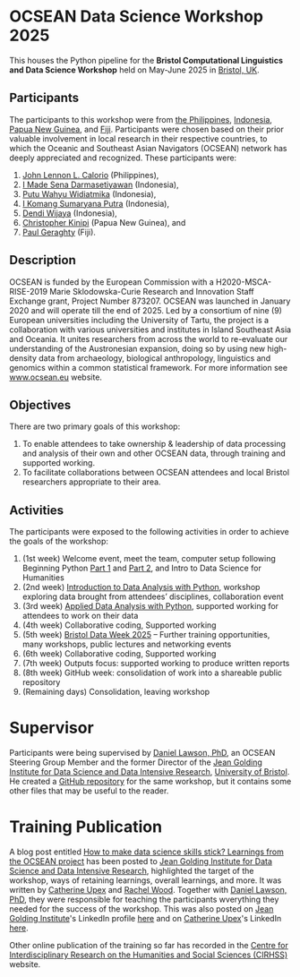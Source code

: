 # OCSEAN Data Science Workshop 2025

This houses the Python pipeline for the **Bristol Computational Linguistics and Data Science Workshop** held on May-June 2025 in [Bristol, UK](https://maps.app.goo.gl/cZssCgx6uuLE1uDx5). 

## Participants
The participants to this workshop were from [the Philippines](https://maps.app.goo.gl/jYqFLeCszZE1HNmW6), [Indonesia](https://maps.app.goo.gl/Yh7RVVpooyEFkUBb7), [Papua New Guinea](https://maps.app.goo.gl/bcyMT81fyT7uVwCN8), and [Fiji](https://maps.app.goo.gl/pAsKsPUB9NH8sghp7). Participants were chosen based on their prior valuable involvement in local research in their respective countries, to which the Oceanic and Southeast Asian Navigators (OCSEAN) network has deeply appreciated and recognized. These participants were:
1. [John Lennon L. Calorio](https://github.com/jllcalorio) (Philippines),
2. [I Made Sena Darmasetiyawan](https://udayananetworking.unud.ac.id/lecturer/879-i-made-sena-darmasetiyawan) (Indonesia),
3. [Putu Wahyu Widiatmika](https://www.researchgate.net/profile/Wahyu-Widiatmika) (Indonesia),
4. [I Komang Sumaryana Putra](https://udayananetworking.unud.ac.id/lecturer/1898-i-komang-sumaryana-putra) (Indonesia),
5. [Dendi Wijaya](https://orcid.org/0000-0002-8767-9364) (Indonesia),
6. [Christopher Kinipi](https://papuanpast.hypotheses.org/christopher-kinipi) (Papua New Guinea), and
7. [Paul Geraghty](https://omny.fm/shows/pacificmedianetwork/the-origins-of-the-fijian-language) (Fiji).

## Description
OCSEAN is funded by the European Commission with a H2020-MSCA-RISE-2019 Marie Sklodowska-Curie Research and Innovation Staff Exchange grant, Project Number 873207. OCSEAN was launched in January 2020 and will operate till the end of 2025. Led by a consortium of nine (9) European universities including the University of Tartu, the project is a collaboration with various universities and institutes in Island Southeast Asia and Oceania. It unites researchers from across the world to re-evaluate our understanding of the Austronesian expansion, doing so by using new high-density data from archaeology, biological anthropology, linguistics and genomics within a common statistical framework. For more information see www.ocsean.eu website.

## Objectives
There are two primary goals of this workshop:
1. To enable attendees to take ownership & leadership of data processing and analysis of their own and other OCSEAN data, through training and supported working.
2. To facilitate collaborations between OCSEAN attendees and local Bristol researchers appropriate to their area.

## Activities
The participants were exposed to the following activities in order to achieve the goals of the workshop:
1. (1st week) Welcome event, meet the team, computer setup following Beginning Python [Part 1](https://bristol-training.github.io/intro-python-1/) and [Part 2](https://bristol-training.github.io/intermediate-python/), and Intro to Data Science for Humanities
2. (2nd week) [Introduction to Data Analysis with Python](https://bristol-training.github.io/introduction-to-data-analysis-in-python/), workshop exploring data brought from attendees’ disciplines, collaboration event
3. (3rd week) [Applied Data Analysis with Python](https://bristol-training.github.io/applied-data-analysis-in-python/), supported working for attendees to work on their data
4. (4th week) Collaborative coding, Supported working
5. (5th week) [Bristol Data Week 2025](https://www.bristol.ac.uk/golding/events/data-week/) – Further training opportunities, many workshops, public lectures and networking events
6. (6th week) Collaborative coding, Supported working
7. (7th week) Outputs focus: supported working to produce written reports
8. (8th week) GitHub week: consolidation of work into a shareable public repository
9. (Remaining days) Consolidation, leaving workshop

# Supervisor
Participants were being supervised by [Daniel Lawson, PhD](https://github.com/danjlawson), an OCSEAN Steering Group Member and the former Director of the [Jean Golding Institute for Data Science and Data Intensive Research](https://www.bristol.ac.uk/golding/), [University of Bristol](https://www.bristol.ac.uk/). He created a [GitHub repository](https://github.com/danjlawson/ocseanworkshop2025) for the same workshop, but it contains some other files that may be useful to the reader.

# Training Publication
A blog post entitled [How to make data science skills stick? Learnings from the OCSEAN project](https://jeangoldinginstitute.blogs.bristol.ac.uk/2025/07/29/how-to-make-data-science-skills-stick-learnings-from-the-ocsean-project/) has been posted to [Jean Golding Institute for Data Science and Data Intensive Research](https://www.bristol.ac.uk/golding/), highlighted the target of the workshop, ways of retaining learnings, overall learnings, and more. It was written by [Catherine Upex](https://www.linkedin.com/in/catherine-upex-9b8911201/) and [Rachel Wood](https://www.linkedin.com/in/rachel-wood-169a141ba/). Together with [Daniel Lawson, PhD](https://github.com/danjlawson), they were responsible for teaching the participants wverything they needed for the success of the workshop. This was also posted on [Jean Golding Institute](https://www.linkedin.com/in/jeangoldinginstitute/)'s LinkedIn profile [here](https://lnkd.in/p/gtFNC8ZN) and on [Catherine Upex](https://www.linkedin.com/in/catherine-upex-9b8911201/)'s LinkedIn [here](https://lnkd.in/p/gDMZs9sg).

Other online publication of the training so far has recorded in the [Centre for Interdisciplinary Research on the Humanities and Social Sciences (CIRHSS)](https://www.cirhss.org/2025/07/07/ocsean-workshop-and-training-of-computational-statistics-and-data-science-in-university-of-bristol-2025/) website. 
